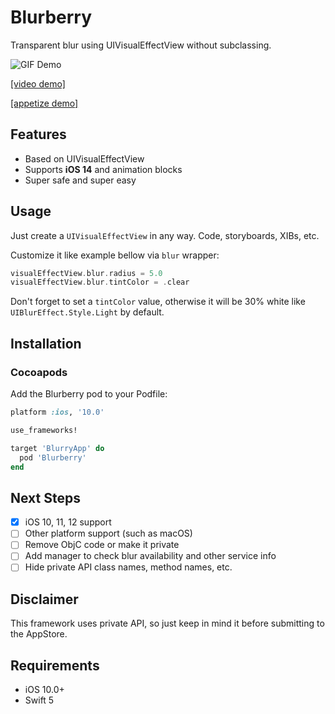 # Blurberry

Transparent blur using UIVisualEffectView without subclassing.

![GIF Demo](https://github.com/unboxme/Blurberry/blob/master/Resources/demo.gif)

[[video demo]](https://vimeo.com/457206677)

[[appetize demo]](https://appetize.io/app/u2udhgwh0cgm12at0rmgjxtphr)

## Features
- Based on UIVisualEffectView
- Supports **iOS 14** and animation blocks
- Super safe and super easy

## Usage

Just create a `UIVisualEffectView` in any way. Code, storyboards, XIBs, etc.

Customize it like example bellow via `blur` wrapper:
```swift
visualEffectView.blur.radius = 5.0
visualEffectView.blur.tintColor = .clear
```

Don't forget to set a `tintColor` value, otherwise it will be 30% white like `UIBlurEffect.Style.Light` by default.

## Installation

### Cocoapods

Add the Blurberry pod to your Podfile:
```ruby
platform :ios, '10.0'

use_frameworks!

target 'BlurryApp' do
  pod 'Blurberry' 
end
```

## Next Steps

- [x] iOS 10, 11, 12 support
- [ ] Other platform support (such as macOS)
- [ ] Remove ObjC code or make it private
- [ ] Add manager to check blur availability and other service info
- [ ] Hide private API class names, method names, etc.

## Disclaimer

This framework uses private API, so just keep in mind it before submitting to the AppStore.

## Requirements

- iOS 10.0+
- Swift 5
